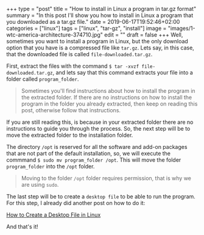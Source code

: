 +++
type = "post"
title = "How to install in Linux a program in tar.gz format"
summary = "In this post I'll show you how to install in Linux a program that you downloaded as a tar.gz file."
date = 2019-06-17T19:52:46+02:00
categories = ["linux"]
tags = ["linux", "tar-gz", "install"]
image = "images/1-wtc-america-architecture-374710.jpg"
edit = ""
draft = false
+++
Well, sometimes you want to install a program in Linux, but the only download option that you have is a compressed file like `tar.gz`. Lets say, in this case, that the downloaded file is called `file-downloaded.tar.gz`.

First, extract the files with the command `$ tar -xvzf file-downloaded.tar.gz`, and lets say that this command extracts your file into a folder called `program_folder`.

> Sometimes you'll find instructions about how to install the program in the extracted folder. If there are no instructions on how to install the program in the folder you already extracted, then keep on reading this post, otherwise follow that instructions.

If you are still reading this, is because in your extracted folder there are no instructions to guide you through the process. So, the next step will be to move the extracted folder to the installation folder.

The directory `/opt` is reserved for all the software and add-on packages that are not part of the default installation, so, we will execute the commmand `$ sudo mv program_folder /opt`. This will move the folder `program_folder` into the `/opt` folder.

> Moving to the folder `/opt` folder requires permission, that is why we are using `sudo`.

The last step will be to create a `desktop file` to be able to run the program. For this step, I already did another post on how to do it:

[How to Create a Desktop File in Linux](../how-to-create-a-desktop-file-in-linux/)

And that's it!